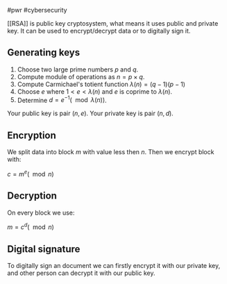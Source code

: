 #pwr #cybersecurity 

[[RSA]] is public key cryptosystem, what means it uses public and private key. It can be used to encrypt/decrypt data or to digitally sign it. 

## Generating keys
1. Choose two large prime numbers $p$ and $q$.
2. Compute module of operations as $n = p \times q$.
3. Compute Carmichael's totient function $\lambda (n) = (q - 1)(p - 1)$
4. Choose $e$ where $1 < e < \lambda(n)$ and $e$ is coprime to $\lambda(n)$.
5. Determine $d = e^{-1} ( \mod \lambda(n))$.

Your public key is pair $(n, e)$.
Your private key is pair $(n, d)$.

## Encryption
We split data into block $m$ with value less then $n$. Then we encrypt block with:

$c = m^e(\mod n)$

## Decryption
On every block we use:

$m = c^d(\mod n)$

## Digital signature
To digitally sign an document we can firstly encrypt it with our private key, and other person can decrypt it with our public key.

